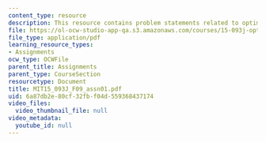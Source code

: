 ```yaml
---
content_type: resource
description: This resource contains problem statements related to optimization methods.
file: https://ol-ocw-studio-app-qa.s3.amazonaws.com/courses/15-093j-optimization-methods-fall-2009/6a87db2e80cf32fbf04d559368437174_MIT15_093J_F09_assn01.pdf
file_type: application/pdf
learning_resource_types:
- Assignments
ocw_type: OCWFile
parent_title: Assignments
parent_type: CourseSection
resourcetype: Document
title: MIT15_093J_F09_assn01.pdf
uid: 6a87db2e-80cf-32fb-f04d-559368437174
video_files:
  video_thumbnail_file: null
video_metadata:
  youtube_id: null
---
```

